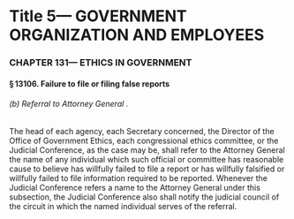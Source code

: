 
# Title 5— GOVERNMENT ORGANIZATION AND EMPLOYEES
### CHAPTER 131— ETHICS IN GOVERNMENT
#### § 13106. Failure to file or filing false reports
###### (b) Referral to Attorney General .

The head of each agency, each Secretary concerned, the Director of the Office of Government Ethics, each congressional ethics committee, or the Judicial Conference, as the case may be, shall refer to the Attorney General the name of any individual which such official or committee has reasonable cause to believe has willfully failed to file a report or has willfully falsified or willfully failed to file information required to be reported. Whenever the Judicial Conference refers a name to the Attorney General under this subsection, the Judicial Conference also shall notify the judicial council of the circuit in which the named individual serves of the referral.
